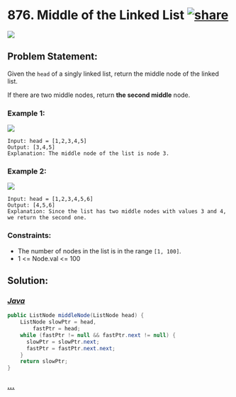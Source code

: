 # 876. Middle of the Linked List [![share]](https://leetcode.com/problems/middle-of-the-linked-list/)

![][easy]

## Problem Statement:

Given the `head` of a singly linked list, return the middle node of the linked list.

If there are two middle nodes, return **the second middle** node.

### Example 1:

![](https://assets.leetcode.com/uploads/2021/07/23/lc-midlist1.jpg)

```
Input: head = [1,2,3,4,5]
Output: [3,4,5]
Explanation: The middle node of the list is node 3.
```

### Example 2:

![](https://assets.leetcode.com/uploads/2021/07/23/lc-midlist2.jpg)

```
Input: head = [1,2,3,4,5,6]
Output: [4,5,6]
Explanation: Since the list has two middle nodes with values 3 and 4, we return the second one.
```

### Constraints:

- The number of nodes in the list is in the range `[1, 100]`.
- 1 <= Node.val <= 100

## Solution:

### [_Java_]()

```java
public ListNode middleNode(ListNode head) {
    ListNode slowPtr = head,
        fastPtr = head;
    while (fastPtr != null && fastPtr.next != null) {
      slowPtr = slowPtr.next;
      fastPtr = fastPtr.next.next;
    }
    return slowPtr;
}
```

### [_..._]()

```

```

<!----------------------------------{ link }--------------------------------->

[share]: https://img.icons8.com/external-anggara-blue-anggara-putra/20/000000/external-share-user-interface-basic-anggara-blue-anggara-putra-2.png
[easy]: https://img.shields.io/badge/Difficulty-Easy-bright.svg
[medium]: https://img.shields.io/badge/Difficulty-Medium-yellow.svg
[hard]: https://img.shields.io/badge/Difficulty-Hard-red.svg

